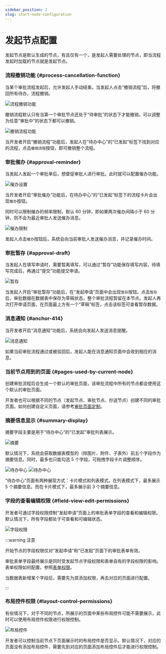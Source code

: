 ```yaml
---
sidebar_position: 2
slug: start-node-configuration
---
```


# 发起节点配置
发起节点是默认生成的节点，有且仅有一个，是发起人需要处理的节点，即当流程发起时加载的节点就是发起节点。

### 流程撤销功能 {#process-cancellation-function}
当某个审批流程发起后，允许发起人手动结束。当发起人点击“撤销流程”后，将撤回所有待办，流程撤销。

![流程撤销功能](./img/workflow_2025-08-23_15-37-27.png)

撤销流程默认只有当第一个审批节点还处于“待审批”的状态下才能撤销，可以调整为任意“审批中”的状态下都可以撤销。

![撤销流程功能](./img/workflow_2025-08-23_15-44-18.png)

当开发者开启“撤销流程”功能后，发起人在“待办中心”的“已发起”标签下找到对应的流程，点击`撤销流程`按钮，即可撤销整个流程。

### 审批催办 {#approval-reminder}
当发起人发起一个审批单后，想督促审批人进行审批。此时就可以配置催办功能。

![催办设置](./img/workflow_2025-08-23_15-48-25.png)

当开发者开启“审批催办”功能后，在待办中心”的“已发起”标签下的流程卡片会出现`催办`按钮。

同时可以限制催办的频率限制，默认 60 分钟，即如果两次催办间隔小于 60 分钟，则不会为最近审批人发送催办消息。

![催办限制](./img/workflow_2025-08-23_15-51-24.png)

发起人点击`催办`按钮后，系统会向当前审批人发送催办消息，并记录催办时间。

### 审批暂存 {#approval-draft}
当发起人在填写申请时，需要暂离填写，可以通过“暂存”功能保存填写内容，待填写完成后，再通过“提交”功能提交申请。

![暂存](./img/workflow_2025-08-23_15-58-40.png)

当发起人开启“审批暂存”功能后，在“发起申请”页面中会出现`暂存`按钮。点击`暂存`后，审批数据在数据表中保存为草稿状态，整个审批流程暂留在本节点。发起人再次打开申请页面，在页面最上方有一个“草稿”标签，点击该标签可查看暂存数据。

### 消息通知 {#anchor-414}
当开发者开启“消息通知”功能后，系统会向发起人发送消息提醒。

![消息通知](./img/workflow_2025-08-23_16-20-28.png)

如果当前审批流程通过或被驳回后，发起人能在消息通知页面中会收到相应的消息。

### 当前节点用到的页面 {#pages-used-by-current-node}
创建审批流程后会生成一个默认的审批页面，该审批流程中所有的节点都会使用这个默认的审批页面。

开发者也可以根据不同的节点（发起节点、审批节点、抄送节点）创建不同的审批页面。如何创建自定义页面，请参考[审批页面定制](./approval-page-customization)。

### 摘要信息显示 {#summary-display}
摘要字段主要是用于“待办中心”的“已发起”审批列表展示。

![摘要](./img/workflow_2025-08-23_16-42-04.gif)

默认情况下，系统会获取数据表模型的（除图片、附件、子表外）前五个字段作为摘要信息。同时，最多也只能勾选 5 个字段，可拖拽字段卡片调整顺序。

![待办中心](./img/workflow_2025-08-23_16-54-40.png)
![待办中心](./img/workflow_2025-08-23_16-55-46.png)

“待办中心”页面有两种展现方式：卡片模式和列表模式。在列表模式下，最多展示 5 个摘要信息。而在卡片模式下，最多展示前 3 个摘要信息。

### 字段的查看编辑权限 {#field-view-edit-permissions}
开发者可通过字段权限控制“发起申请”页面上的审批表单字段的查看和编辑权限。默认情况下，所有字段都处于可查看和可编辑状态。

![字段权限](./img/workflow_2025-08-23_17-00-39.png)

:::warning 注意

开始节点的字段权限仅对“发起申请”和“已发起”页面下的审批表单有效。

审批表单字段最终展示是同时受发起节点字段权限和表单自有的字段权限的影响。表单权限如何配置，参照[表单权限](../using-functional-components-in-pages/form-components#field-operation-permissions)。

当数据表新增某个字段后，需要先为其添加权限，再去对应的页面进行配置。

:::

### 布局控件权限 {#layout-control-permissions}
有些情况下，对于不同的节点，所展示的页面中某些布局控件可能不需要展示，此时可以使用布局控件权限进行权限控制。 

![布局控件](./img/workflow_2025-08-23_17-10-30.png)

开发者可以控制当前节点下页面展示时的布局控件是否显示。默认情况下，对应的页面没有添加布局控件，需要先到对应的页面添加布局控件后才能进行权限控制。 
